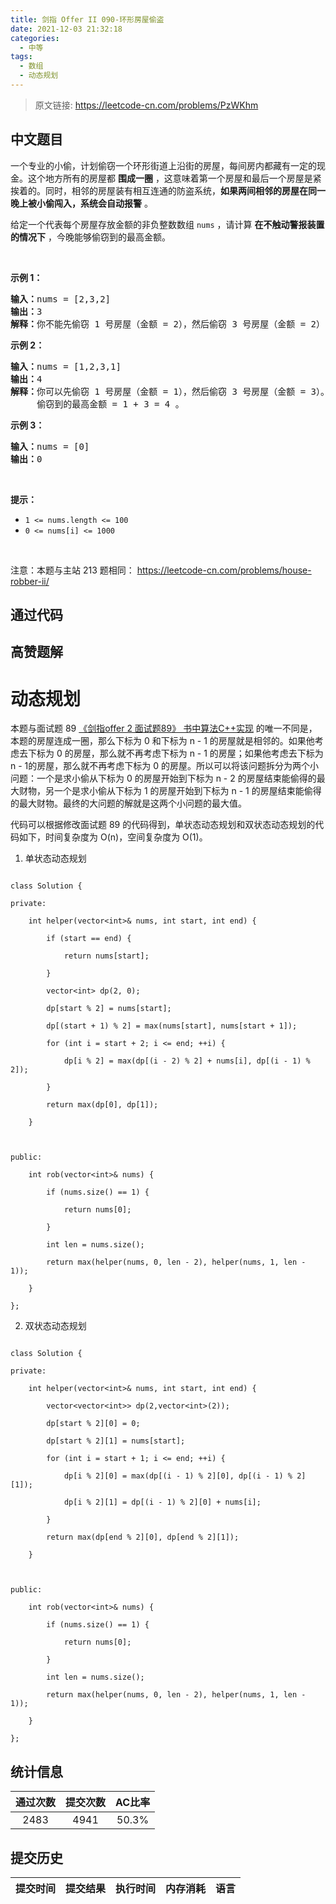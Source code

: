 ```yaml
---
title: 剑指 Offer II 090-环形房屋偷盗
date: 2021-12-03 21:32:18
categories:
  - 中等
tags:
  - 数组
  - 动态规划
---
```


> 原文链接: https://leetcode-cn.com/problems/PzWKhm




## 中文题目
<div><p>一个专业的小偷，计划偷窃一个环形街道上沿街的房屋，每间房内都藏有一定的现金。这个地方所有的房屋都 <strong>围成一圈</strong> ，这意味着第一个房屋和最后一个房屋是紧挨着的。同时，相邻的房屋装有相互连通的防盗系统，<strong>如果两间相邻的房屋在同一晚上被小偷闯入，系统会自动报警</strong> 。</p>

<p>给定一个代表每个房屋存放金额的非负整数数组 <code>nums</code> ，请计算&nbsp;<strong>在不触动警报装置的情况下</strong> ，今晚能够偷窃到的最高金额。</p>

<p>&nbsp;</p>

<p><strong>示例&nbsp;1：</strong></p>

<pre>
<strong>输入：</strong>nums = [2,3,2]
<strong>输出：</strong>3
<strong>解释：</strong>你不能先偷窃 1 号房屋（金额 = 2），然后偷窃 3 号房屋（金额 = 2）, 因为他们是相邻的。
</pre>

<p><strong>示例 2：</strong></p>

<pre>
<strong>输入：</strong>nums = [1,2,3,1]
<strong>输出：</strong>4
<strong>解释：</strong>你可以先偷窃 1 号房屋（金额 = 1），然后偷窃 3 号房屋（金额 = 3）。
&nbsp;    偷窃到的最高金额 = 1 + 3 = 4 。</pre>

<p><strong>示例 3：</strong></p>

<pre>
<strong>输入：</strong>nums = [0]
<strong>输出：</strong>0
</pre>

<p>&nbsp;</p>

<p><strong>提示：</strong></p>

<ul>
	<li><code>1 &lt;= nums.length &lt;= 100</code></li>
	<li><code>0 &lt;= nums[i] &lt;= 1000</code></li>
</ul>

<p>&nbsp;</p>

<p><meta charset="UTF-8" />注意：本题与主站 213&nbsp;题相同：&nbsp;<a href="https://leetcode-cn.com/problems/house-robber-ii/">https://leetcode-cn.com/problems/house-robber-ii/</a></p>
</div>

## 通过代码
<RecoDemo>
</RecoDemo>


## 高赞题解
# **动态规划**
本题与面试题 89 [《剑指offer 2 面试题89》 书中算法C++实现](https://leetcode-cn.com/problems/Gu0c2T/solution/jian-zhi-offer-2-mian-shi-ti-89-shu-zhon-86xo/) 的唯一不同是，本题的房屋连成一圈，那么下标为 0 和下标为 n - 1 的房屋就是相邻的。如果他考虑去下标为 0 的房屋，那么就不再考虑下标为 n - 1 的房屋；如果他考虑去下标为 n - 1的房屋，那么就不再考虑下标为 0 的房屋。所以可以将该问题拆分为两个小问题：一个是求小偷从下标为 0 的房屋开始到下标为 n - 2 的房屋结束能偷得的最大财物，另一个是求小偷从下标为 1 的房屋开始到下标为 n - 1 的房屋结束能偷得的最大财物。最终的大问题的解就是这两个小问题的最大值。

代码可以根据修改面试题 89 的代码得到，单状态动态规划和双状态动态规划的代码如下，时间复杂度为 O(n)，空间复杂度为 O(1)。

1. 单状态动态规划
```
class Solution {
private:
    int helper(vector<int>& nums, int start, int end) {
        if (start == end) {
            return nums[start];
        }
        vector<int> dp(2, 0);
        dp[start % 2] = nums[start];
        dp[(start + 1) % 2] = max(nums[start], nums[start + 1]);
        for (int i = start + 2; i <= end; ++i) {
            dp[i % 2] = max(dp[(i - 2) % 2] + nums[i], dp[(i - 1) % 2]);
        }
        return max(dp[0], dp[1]);
    }

public:
    int rob(vector<int>& nums) {
        if (nums.size() == 1) {
            return nums[0];
        }
        int len = nums.size();
        return max(helper(nums, 0, len - 2), helper(nums, 1, len - 1));
    }
};
```

2. 双状态动态规划

```
class Solution {
private:
    int helper(vector<int>& nums, int start, int end) {
        vector<vector<int>> dp(2,vector<int>(2));
        dp[start % 2][0] = 0;
        dp[start % 2][1] = nums[start];
        for (int i = start + 1; i <= end; ++i) {
            dp[i % 2][0] = max(dp[(i - 1) % 2][0], dp[(i - 1) % 2][1]);
            dp[i % 2][1] = dp[(i - 1) % 2][0] + nums[i];
        }
        return max(dp[end % 2][0], dp[end % 2][1]);
    }

public:
    int rob(vector<int>& nums) {
        if (nums.size() == 1) {
            return nums[0];
        }
        int len = nums.size();
        return max(helper(nums, 0, len - 2), helper(nums, 1, len - 1));
    }
};
```



## 统计信息
| 通过次数 | 提交次数 | AC比率 |
| :------: | :------: | :------: |
|    2483    |    4941    |   50.3%   |

## 提交历史
| 提交时间 | 提交结果 | 执行时间 |  内存消耗  | 语言 |
| :------: | :------: | :------: | :--------: | :--------: |
